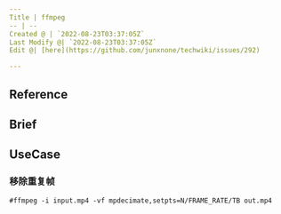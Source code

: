 ```yaml
---
Title | ffmpeg
-- | --
Created @ | `2022-08-23T03:37:05Z`
Last Modify @| `2022-08-23T03:37:05Z`
Edit @| [here](https://github.com/junxnone/techwiki/issues/292)

---
```

## Reference

## Brief


## UseCase

### 移除重复帧


```
#ffmpeg -i input.mp4 -vf mpdecimate,setpts=N/FRAME_RATE/TB out.mp4
```
